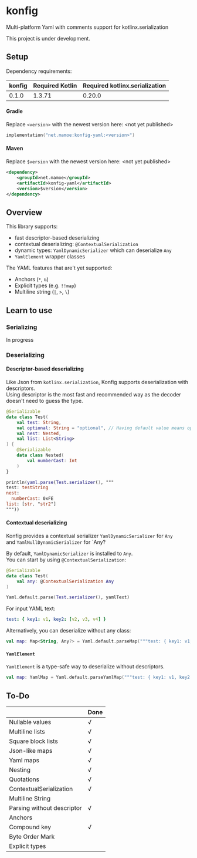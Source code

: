 # konfig
Multi-platform Yaml with comments support for kotlinx.serialization

This project is under development.

## Setup

Dependency requirements:

| konfig | Required Kotlin | Required kotlinx.serialization |
|:-------|:----------------|:-------------------------------|
| 0.1.0  | 1.3.71          | 0.20.0                         |

#### Gradle
Replace `<version>` with the newest version here: \<not yet published\>

```kotlin
implementation("net.mamoe:konfig-yaml:<version>")
```


#### Maven
Replace `$version` with the newest version here: \<not yet published\>

```xml
<dependency>
    <groupId>net.mamoe</groupId>
    <artifactId>konfig-yaml</artifactId>
    <version>$version</version>
</dependency>
```

## Overview
This library supports:
- fast descriptor-based deserializing
- contextual deserializing: `@ContextualSerialization`
- dynamic types: `YamlDynamicSerializer` which can deserialize `Any`
- `YamlElement` wrapper classes

The YAML features that are't yet supported:
- Anchors (`*`, `&`)
- Explicit types (e.g. `!!map`)
- Multiline string (`|`, `>`, `\`)

## Learn to use

### Serializing
In progress

### Deserializing

#### Descriptor-based deserializing
Like Json from `kotlinx.serialization`, Konfig supports deserialization with descriptors.  
Using descriptor is the most fast and recommended way as the decoder doesn't need to guess the type.
```kotlin
@Serializable
data class Test(
    val test: String,
    val optional: String = "optional", // Having default value means optional
    val nest: Nested,
    val list: List<String>
) {
    @Serializable
    data class Nested(
        val numberCast: Int
    )
}

println(yaml.parse(Test.serializer(), """
test: testString
nest: 
  numberCast: 0xFE
list: [str, "str2"]
"""))
```

#### Contextual deserializing
Konfig provides a contextual serializer `YamlDynamicSerializer` for `Any`  
and `YamlNullDynamicSerializer` for `Any?

By default, `YamlDynamicSerializer` is installed to `Any`.  
You can start by using `@ContextualSerialization`:
```kotlin
@Serializable
data class Test(
    val any: @ContextualSerialization Any
)

Yaml.default.parse(Test.serializer(), yamlText)
```
For input YAML text:
```yaml
test: { key1: v1, key2: [v2, v3, v4] }
```



Alternatively, you can deserialize without any class:
```kotlin
val map: Map<String, Any?> = Yaml.default.parseMap("""test: { key1: v1, key2: [v2, v3, v4] }""")
```


#### `YamlElement`
`YamlElement` is a type-safe way to deserialize without descriptors.
```kotlin
val map: YamlMap = Yaml.default.parseYamlMap("""test: { key1: v1, key2: [v2, v3, v4] }""")
```


## To-Do

|    | Done   |
|:---|:---|
| Nullable values |  √  |
| Multiline lists|  √  |
| Square block lists|  √  |
| Json-like maps|  √  |
| Yaml maps|  √  |
| Nesting | √   |
| Quotations |  √  |
| ContextualSerialization | √ |
| Multiline String   |    |
| Parsing without descriptor | √|
| Anchors   |    |
| Compound key |  √  |
| Byte Order Mark| |
| Explicit types | |

